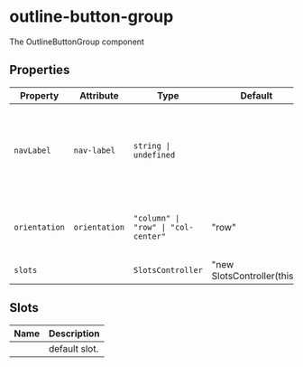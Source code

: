 # outline-button-group

The OutlineButtonGroup component

## Properties

| Property      | Attribute     | Type                                | Default                     | Description                                      |
|---------------|---------------|-------------------------------------|-----------------------------|--------------------------------------------------|
| `navLabel`    | `nav-label`   | `string \| undefined`               |                             | If set will wrap list in a nav tag<br />with the passed string set as the aria-label. |
| `orientation` | `orientation` | `"column" \| "row" \| "col-center"` | "row"                       | Sets orientation of list.<br />column \| row     |
| `slots`       |               | `SlotsController`                   | "new SlotsController(this)" |                                                  |

## Slots

| Name | Description   |
|------|---------------|
|      | default slot. |

